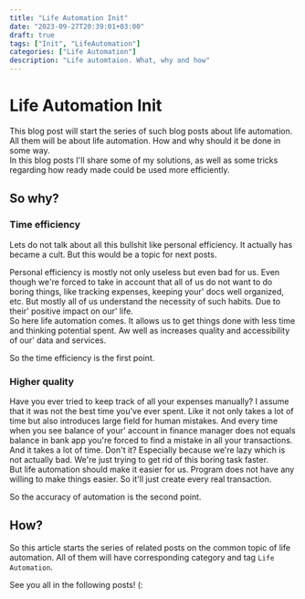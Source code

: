 ```yaml
---
title: "Life Automation Init"
date: "2023-09-27T20:39:01+03:00"
draft: true
tags: ["Init", "LifeAutomation"]
categories: ["Life Automation"]
description: "Life automtaion. What, why and how"
---
```


# Life Automation Init

This blog post will start the series of such blog posts about life automation.
All them will be about life automation.
How and why should it be done in some way.  
In this blog posts I'll share some of my solutions, as well as some tricks
regarding how ready made could be used more efficiently.

## So why?

### Time efficiency

Lets do not talk about all this bullshit like personal efficiency.
It actually has became a cult. But this would be a topic for next posts.  

Personal efficiency is mostly not only useless but even bad for us.
Even though we're forced to take in account that all of us do not
want to do boring things,
like tracking expenses, keeping your' docs well organized, etc.
But mostly all of us understand the necessity of such habits.
Due to their' positive impact on our' life.  
So here life automation comes. It allows us to get things done with less time
and thinking potential spent. Aw well as increases quality and accessibility
of our' data and services.

So the time efficiency is the first point.

### Higher quality

Have you ever tried to keep track of all your expenses manually?
I assume that it was not the best time you've ever spent. Like it not only
takes a lot of time but also introduces large field for human mistakes.
And every time when you see balance of your' account in finance manager
does not equals balance in bank app you're forced to find a mistake
in all your transactions. And it takes a lot of time. Don't it?
Especially because we're lazy which is not actually bad.
We're just trying to get rid of this boring task faster.  
But life automation should make it easier for us. Program does not have any
willing to make things easier. So it'll just create every real transaction.

So the accuracy of automation is the second point.

## How?

So this article starts the series of related posts on the common topic of
life automation.
All of them will have corresponding category and tag `Life Automation`.

See you all in the following posts! (:
